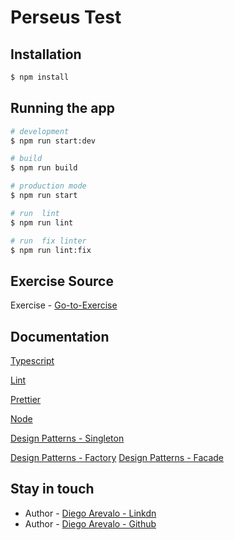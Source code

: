 
# Perseus Test
## Installation

```bash
$ npm install
```

## Running the app

```bash
# development
$ npm run start:dev

# build
$ npm run build

# production mode
$ npm run start

# run  lint
$ npm run lint

# run  fix linter
$ npm run lint:fix
```


## Exercise Source
Exercise - [Go-to-Exercise](https://gist.github.com/rrborg/5451127a7ae5cde6935b279ea509d2d8)
## Documentation
[Typescript](https://www.typescriptlang.org/)

[Lint](https://eslint.org/)

[Prettier](https://prettier.io/)

[Node](https://nodejs.org/es)

[Design Patterns - Singleton](https://refactoring.guru/design-patterns/singleton)

[Design Patterns - Factory](https://refactoring.guru/design-patterns/factory-method)
[Design Patterns - Facade](https://refactoring.guru/design-patterns/facade)

## Stay in touch

- Author - [Diego Arevalo - Linkdn](https://www.linkedin.com/in/diego2000avelar/)
- Author - [Diego Arevalo - Github](https://github.com/diegoareval)